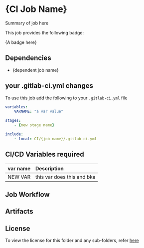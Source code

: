 # {CI Job Name}
Summary of job here

This job provides the following badge:

{A badge here}

## Dependencies

- {dependent job name}

## your .gitlab-ci.yml changes
To use this job add the following to your `.gitlab-ci.yml` file

``` yaml
variables:
    VARNAME: "a var value"

stages:
    - {new stage name}

include:
    - local: CI/{job name}/.gitlab-ci.yml
```

## CI/CD Variables required

| var name | Description |
|:----:|:----|
| NEW VAR | this var does this and bka |


## Job Workflow


## Artifacts


## License
To view the license for this folder and any sub-folders, refer [here](https://gitlab.com/nofusscomputing/projects/gitlab-ci)
